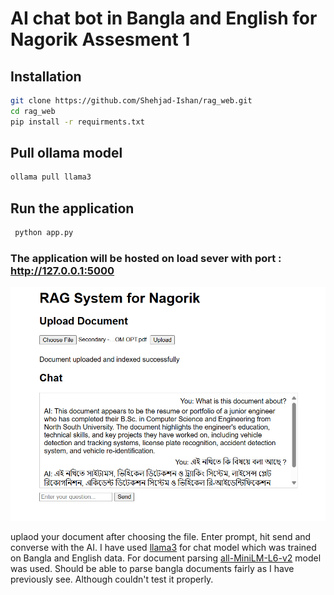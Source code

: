 # AI chat bot in Bangla and English for Nagorik Assesment 1

## Installation

```bash
git clone https://github.com/Shehjad-Ishan/rag_web.git
cd rag_web
pip install -r requirments.txt
```
## Pull ollama model
``` bash
ollama pull llama3

```

## Run the application

```bash
 python app.py

```
### The application will be hosted on load sever with port :  http://127.0.0.1:5000

![Example Image](demo.png)

uplaod your document after choosing the file. Enter prompt, hit send and converse with the AI. I have used [llama3](https://ollama.com/library/llama3:latest) for chat model which was trained on Bangla and English data.
For document parsing [all-MiniLM-L6-v2](https://huggingface.co/sentence-transformers/all-MiniLM-L6-v2) model was used. Should be able to parse bangla documents fairly as I have previously see. Although couldn't test it properly.
